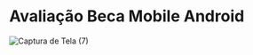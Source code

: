# Avaliação Beca Mobile Android

![Captura de Tela (7)](https://user-images.githubusercontent.com/62728075/167903781-1647ec19-81fd-4052-82e3-127229b11078.png)



